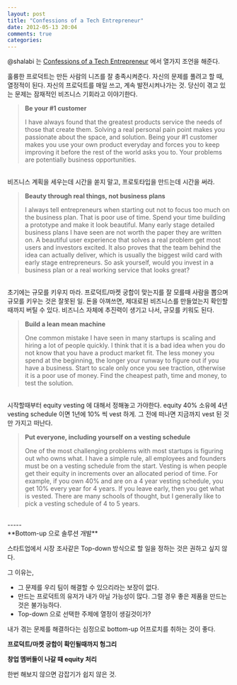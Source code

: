 ```yaml
---
layout: post
title: "Confessions of a Tech Entrepreneur"
date: 2012-05-13 20:04
comments: true
categories: 
---
```


@shalabi 는
[Confessions of a Tech Entrepreneur](http://www.samishalabi.com/2011/11/confessions-of-a-tech-entrepreneur) 
에서 열가지 조언을 해준다.

훌륭한 프로덕트는 만든 사람의 니즈를 잘 충족시켜준다.
자신의 문제를 풀려고 할 때, 열정적이 된다.
자신의 프로덕트를 매일 쓰고, 계속 발전시켜나가는 것.
당신이 겪고 있는 문제는 잠재적인 비즈니스 기회라고 이야기한다.

> **Be your #1 customer**
>
> I have always found that the greatest products service the needs of those that create them. Solving a real personal pain point makes you passionate about the space, and solution. Being your #1 customer makes you use your own product everyday and forces you to keep improving it before the rest of the world asks you to. Your problems are potentially business opportunities.

<br />
비즈니스 계획을 세우는데 시간을 쏟지 말고, 프로토타입을 만드는데 시간을 써라.

> **Beauty through real things, not business plans**
>
> I always tell entrepreneurs when starting out not to focus too much on the
> business plan. That is poor use of time. Spend your time building a
> prototype and make it look beautiful. Many early stage detailed business
> plans I have seen are not worth the paper they are written on.
> A beautiful user experience that solves a real problem get most
> users and investors excited. It also proves that the team behind the idea can
> actually deliver, which is usually the biggest wild card with early stage
> entrepreneurs. So ask yourself, would you invest in a business plan or a real
> working service that looks great?

<br />
초기에는 규모를 키우지 마라. 프로덕트/마켓 궁합이 맞는지를 
잘 모를때 사람을 뽑으며 규모를 키우는 것은 잘못된 일.
돈을 아껴쓰면, 제대로된 비즈니스를 만들었는지 확인할때까지 버틸 수 있다.
비즈니스 자체에 추진력이 생기고 나서, 규모를 키워도 된다.

> **Build a lean mean machine**
>
> One common mistake I have seen in many startups is scaling and hiring a lot of people quickly. I think that it is a bad idea when you do not know that you have a product market fit. The less money you spend at the beginning, the longer your runway to figure out if you have a business. Start to scale only once you see traction, otherwise it is a poor use of money. Find the cheapest path, time and money, to test the solution.

<br />
시작할때부터 equity vesting 에 대해서 정해놓고 가야한다.
equity 40% 소유에 4년 vesting schedule 이면 1년에 10% 씩 vest 하게.
그 전에 떠나면 지금까지 vest 된 것만 가지고 떠난다.

> **Put everyone, including yourself on a vesting schedule**
> 
> One of the most challenging problems with most startups is figuring out
> who owns what. I have a simple rule, all employees and founders must be
> on a vesting schedule from the start. Vesting is when people get their
> equity in increments over an allocated period of time. For example, if
> you own 40% and are on a 4 year vesting schedule, you get 10% every year
> for 4 years. If you leave early, then you get what is vested. There are
> many schools of thought, but I generally like to pick a vesting schedule
> of 4 to 5 years.

<br />
-----

<br />
**Bottom-up 으로 솔루션 개발**

스타트업에서 시장 조사같은 Top-down 방식으로 할 일을 정하는 것은 권하고 싶지 않다.

그 이유는, 

- 그 문제를 우리 팀이 해결할 수 있으리라는 보장이 없다.
- 만드는 프로덕트의 유저가 내가 아닐 가능성이 많다. 그럴 경우 
좋은 제품을 만드는 것은 불가능하다.
- Top-down 으로 선택한 주제에 열정이 생길것이가?

내가 겪는 문제를 해결하다는 심정으로 bottom-up 어프로치를 취하는 것이 좋다.

**프로덕트/마켓 궁합이 확인될때까지 헝그리**

**창업 멤버들이 나갈 때 equity 처리**

한번 해보지 않으면 감잡기가 쉽지 않은 것.
